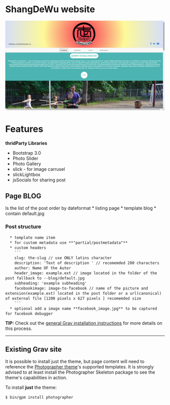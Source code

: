 # ShangDeWu website

![Photographer](assets/readme_1.png)


# Features

__thridParty Libraries__
  * Bootstrap 3.0
  * Photo Slider
  * Photo Gallery
  * slick - for image carrusel
  * slickLightbox
  * jsSocials for sharing post

## Page BLOG
Is the list of the post order by dateformat
      * listing page
      * template blog
      * contain default.jpg

### Post structure
      * template name item
      * for custom metadata use **"partial/postmetadata"**
      * custom headers
        ```
        slug: the-slug // use ONLY latins character
        description: 'Text of description ' // recomemded 200 characters
        author: Name OF the Autor
        header_image: example.ext // image located in the folder of the post fallback to --blog/default.jpg
        subheading: 'example subheading'
        facebookimage: image-to-facebook // name of the picture and extension(example.ext) located in the post folder or a url(canonical) of external file [1200 pixels x 627 pixels ] recomemded size
        ```
      * optional add a image name **facebook_image.jpg** to be captured for facebook debugger



**TIP:** Check out the [general Grav installation instructions](http://learn.getgrav.org/basics/installation) for more details on this process.

---

## Existing Grav site

It is possible to install just the theme, but page content will need to reference the [Photographer theme](https://github.com/getgrav/grav-theme-photographer)'s supported templates.  It is strongly advised to at least install the Photographer Skeleton package to see the theme's capabilities in action.

To install  **just** the theme:

```
$ bin/gpm install photographer
```
